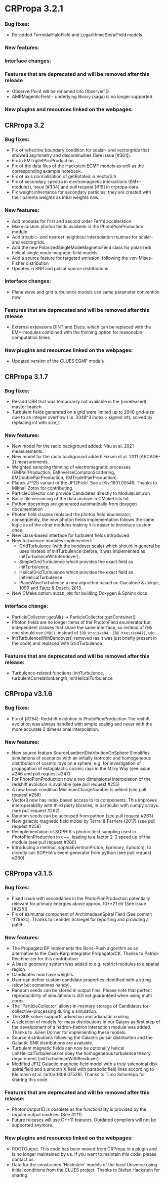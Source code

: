 # CRPropa 3.2.1

### Bug fixes:
* Re-added TorroidalHaloField and LogarithmicSpiralField models.

### New features:
 

### Interface changes:


### Features that are deprecated and will be removed after this release
* ObserverPoint will be renamed into Observer1D.
* AMRMagenticField - underlying library (saga) is no longer supported.

### New plugins and resources linked on the webpages:



## CRPropa 3.2

### Bug fixes:
* Fix of reflective boundary condition for scalar- and vectorgrids
  that showed asymmetry and discontinuities (See issue [#361]).
* Fix in EMTripletPairProduction
* Fix of the data files of the Hackstein EGMF models as well as the 
  corresponding example notebook.
* Fix of axis normalization of getRotated in Vector3.h.
* Fix of secondary spectra in electromagnetic interactions
  (EM*-modules), issue [#334] and pull request [#15] in crpropa-data.
* Fix weight inheritance for secondary particles; they are created with 
  their parents weights as intial weights now.

### New features:
* Add modules for first and second order Fermi acceleration
* Make custom photon fields available in the PhotoPionProduction module.
* Add tricubic- and nearest neighbour interpolation routines for scalar-
  and vectorgrids.
* Add the new PolarizedSingleModeMagneticField class for polarized/
  helical single mode magnetic field models.
* Add a source feature for targeted emission, following the 
  von-Mises-Fisher distribution
* Updates in SNR and pulsar source distributions 

### Interface changes:
* Plane wave and grid turbulence models use same parameter convention now 

### Features that are deprecated and will be removed after this release
* External extensions DINT and Eleca, which can be replaced with the 
  EM*-modules combined with the thinning option for reasonable computation
  times.

### New plugins and resources linked on the webpages:
* Updated version of the CLUES EGMF models


## CRPropa 3.1.7

### Bug fixes:

* Re-add URB that was temporarily not available in the (unreleased) master branch.
* Turbulent fields generated on a grid were limited up to 2048 grid-size due to
  an integer overflow (i.e. 2048^3 index > signed int); solved by replacing
  int with size_t

### New features:

* New model for the radio background added: Nitu et al. 2021 measurements.
* New model for the radio background added: Fixsen et al. 2011 (ARCADE-2) measurements.
* Weighted sampling thinning of electromagnetic processes  (EMPairProduction,
  EMInverseComptonScattering, EMDoublePairProduction, EMTripletPairProduction).
* Planck JF12b variant of the JF12Field. See arXiv:1601.00546. Thanks to
	Mikhail Zotov for contributing.
* ParticleCollector can provide Candidates directly to ModuleList::run
* Basic file versioning of the data archive in CMakeLists.txt
* Python docstrings are generated automatically from doxygen documentation
* Photon field classes replaced the photon field enumerator,
  consequently, the new photon fields implementation follows the same logic as
  of the other modules making it is easier to introduce custom ones
* New class-based interface for turbulent fields introduced
* New turbulence modules implemented:
  - GridTurbulence (with the bendover scale) which should in general be used
    instead of initTurbulence (before, it was implemented as
    initTurbulenceWithBendover);
  - SimpleGridTurbulence which provides the exact field as initTurbulence;
  - HelicalGridTurbulence which provides the exact field as initHelicalTurbulence
  - PlaneWaveTurbulence a new algorithm based on Giacalone & Jokipii, 1999 and
    Tautz & Dosch, 2013.
* New CMake option: `BUILD_DOC` for building Doxygen & Sphinx docs


### Interface change:

* ParticleCollector::getAll() -> ParticleCollector::getContainer()
* Photon fields are no longer items of the PhotonField enumerator but independent
  classes that share the same interface, so instead of `CMB` one should use `CMB()`,
  instead of `IRB_Kneiske04` - `IRB_Kneiske04()`, etc.
* initTurbulenceWithBendover() removed (as it was just briefly present in the code)
  and replaced with GridTurbulence

### Features that are deprecated and will be removed after this release:

* Turbulence-related functions: initTurbulence, turbulentCorrelationLength,
  initHelicalTurbulence


## CRPropa v3.1.6

### Bug fixes:

* Fix of (#254): Redshift evolution in PhotoPionProduction
  The reshift evolution was always handled with simple scaling and never with
  the more accurate 2 dimensional interpolation.

### New features:

* New source feature SourceLambertDistributionOnSphere
  Simplifies simulations of scenarios with an initially isotropic and homogeneous
  distribution of cosmic rays on a sphere, e.g. for investigation of propagation
  of extagalactic cosmic rays in the Milky Way  (see issue #246 and pull
  request #247)
* For PhotoPionProduction now a two dimensional interpolation of the redshift
  evolution is available (see pull request  #255)
* A new break condition MinimumChargeNumber is added (see pull request #256)
* Vector3 now has index based access to its components. This improves
  interoperability with third party libraries, in particular with numpy arrays.
  (see pull request #262)
* Random seeds can be accessed from python (see pull request #263)
* New galactic magnetic field model by Terral & Ferriere (2017) (see pull request #258)
* Reimplementation of SOPHIA's photon field sampling used in
PhotoPionProduction in c++, leading to a factor 2-3 speed up of the
module (see pull request #260).
* Introducing a method, sophiaEvent(onProton, Eprimary, Ephoton), to
directly call SOPHIA's event generator from python (see pull request #260).


## CRPropa v3.1.5

### Bug fixes:
 * Fixed issue with secondaries in the PhotoPionProduction potentially relevant
   for primary energies above approx. 10**21 eV (See issue [#225]).
 * Fix of azimuthal component of ArchimedeanSpiral Field (See commit 1f79e2c).
   Thanks to Leander Schlegel for reporting and providing a patch.

### New features:
 * The PropagatorBP implements the Boris-Push algorithm as as alternative to
   the Cash-Karp integrator PropagatorCK. Thanks to Patrick Reichherzer for
   this contribution.
 * A basic geometry system was added to e.g. restrict modules to a spatial region.
 * Candidates now have weights.
 * User can define custom candidate properties identified with a string (slow but sometimes handy).
 * Random seeds can be stored in output files. Please note that perfect
   reproducibility of simulations is still not guaranteed when using multi
   cores.
 * The 'ParticleCollector' allows in-memory storage of Candidates for
   collective-processing during a simulation.
 * The SDE solver supports advection and adiabatic cooling.
 * A selection of models for mass distributions in our Galaxy as first step of
   the development of a hadron-hadron interaction module was added.
   Thanks to Julien Dörner for implementing these models.
 * Source distributions following the Galactic pulsar distribution and the
   Galactic SNR distributions are available.
 * Turbulent magnetic fields can now be optionally helical
   (initHelicalTurbulence) or obey the homogeneous turbulence theory
   requirement (initTurbulenceWithBendover).
 * Modified JF12 Galactic magnetic field model with a truly solenoidal disk
   spiral field and a smooth X field with parabolic field lines according to
   Kleimann et al. (arXiv:1809.07528). Thanks to Timo Schorlepp for sharing
   this code.

### Features that are deprecated and will be removed after this release:
 * PhotonOutput1D is obsolete as the functionality is provided by the regular
   output modules (See #211).
 * Future releases will use C++11 features. Outdated compilers will not be
   supported anymore.

### New plugins and resources linked on the webpages:
 * ROOTOutput. This code has been moved from CRPropa to a plugin and is no
   longer maintained by us. If you want to maintain this code, please contact
   us.
 * Data for the constrained 'Hackstein' models of the local Universe using
   initial conditions from the CLUES project. Thanks to Stefan Hackstein for
   sharing.
